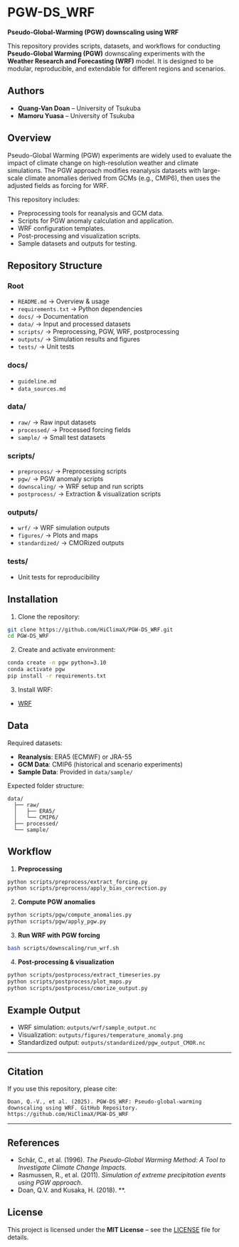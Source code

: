 # PGW-DS\_WRF

**Pseudo-Global-Warming (PGW) downscaling using WRF**

This repository provides scripts, datasets, and workflows for conducting **Pseudo-Global Warming (PGW)** downscaling experiments with the **Weather Research and Forecasting (WRF)** model. It is designed to be modular, reproducible, and extendable for different regions and scenarios.

## Authors

* **Quang-Van Doan** – University of Tsukuba 
* **Mamoru Yuasa** – University of Tsukuba


## Overview

Pseudo-Global Warming (PGW) experiments are widely used to evaluate the impact of climate change on high-resolution weather and climate simulations. The PGW approach modifies reanalysis datasets with large-scale climate anomalies derived from GCMs (e.g., CMIP6), then uses the adjusted fields as forcing for WRF.

This repository includes:

* Preprocessing tools for reanalysis and GCM data.
* Scripts for PGW anomaly calculation and application.
* WRF configuration templates.
* Post-processing and visualization scripts.
* Sample datasets and outputs for testing.


## Repository Structure

### Root

* `README.md` → Overview & usage
* `requirements.txt` → Python dependencies
* `docs/` → Documentation
* `data/` → Input and processed datasets
* `scripts/` → Preprocessing, PGW, WRF, postprocessing
* `outputs/` → Simulation results and figures
* `tests/` → Unit tests

### docs/

* `guideline.md`
* `data_sources.md`

### data/

* `raw/` → Raw input datasets
* `processed/` → Processed forcing fields
* `sample/` → Small test datasets

### scripts/

* `preprocess/` → Preprocessing scripts
* `pgw/` → PGW anomaly scripts
* `downscaling/` → WRF setup and run scripts
* `postprocess/` → Extraction & visualization scripts

### outputs/

* `wrf/` → WRF simulation outputs
* `figures/` → Plots and maps
* `standardized/` → CMORized outputs

### tests/

* Unit tests for reproducibility


## Installation

1. Clone the repository:

```bash
git clone https://github.com/HiClimaX/PGW-DS_WRF.git
cd PGW-DS_WRF
```

2. Create and activate environment:

```bash
conda create -n pgw python=3.10
conda activate pgw
pip install -r requirements.txt
```

3. Install WRF:

* [WRF](https://www.mmm.ucar.edu/weather-research-and-forecasting-model)


## Data

Required datasets:

* **Reanalysis**: ERA5 (ECMWF) or JRA-55
* **GCM Data**: CMIP6 (historical and scenario experiments)
* **Sample Data**: Provided in `data/sample/`

Expected folder structure:

```
data/
  ├── raw/
  │   ├── ERA5/
  │   └── CMIP6/
  ├── processed/
  └── sample/
```


## Workflow

1. **Preprocessing**

```bash
python scripts/preprocess/extract_forcing.py
python scripts/preprocess/apply_bias_correction.py
```

2. **Compute PGW anomalies**

```bash
python scripts/pgw/compute_anomalies.py
python scripts/pgw/apply_pgw.py
```

3. **Run WRF with PGW forcing**

```bash
bash scripts/downscaling/run_wrf.sh
```

4. **Post-processing & visualization**

```bash
python scripts/postprocess/extract_timeseries.py
python scripts/postprocess/plot_maps.py
python scripts/postprocess/cmorize_output.py
```

## Example Output

* WRF simulation: `outputs/wrf/sample_output.nc`
* Visualization: `outputs/figures/temperature_anomaly.png`
* Standardized output: `outputs/standardized/pgw_output_CMOR.nc`

---



## Citation

If you use this repository, please cite:

```
Doan, Q.-V., et al. (2025). PGW-DS_WRF: Pseudo-global-warming downscaling using WRF. GitHub Repository. https://github.com/HiClimaX/PGW-DS_WRF
```

---

## References

* Schär, C., et al. (1996). *The Pseudo-Global Warming Method: A Tool to Investigate Climate Change Impacts*.
* Rasmussen, R., et al. (2011). *Simulation of extreme precipitation events using PGW approach*.
* Doan, Q.V. and Kusaka, H. (2018). **.



## License

This project is licensed under the **MIT License** – see the [LICENSE](LICENSE) file for details.
